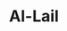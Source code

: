 ---
title: "Al-Lail"
arabic: "الّيل"
no: 92
arabic_no: ٩٢
ayah: 21
slug: al-lail
prev: asy-syams
next: ad-duha
---